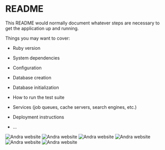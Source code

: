 # README

This README would normally document whatever steps are necessary to get the
application up and running.

Things you may want to cover:

* Ruby version

* System dependencies

* Configuration

* Database creation

* Database initialization

* How to run the test suite

* Services (job queues, cache servers, search engines, etc.)

* Deployment instructions

* ...

![Andra website](/readmeimg/rmimg2.png?raw=true "Optional Title")
![Andra website](/readmeimg/rmimg4.png?raw=true "Optional Title")
![Andra website](/readmeimg/rmimg5.png?raw=true "Optional Title")
![Andra website](/readmeimg/rmimg6.png?raw=true "Optional Title")
![Andra website](/readmeimg/rmimg1.png?raw=true "Optional Title")
![Andra website](/readmeimg/rmimg3.png?raw=true "Optional Title")
